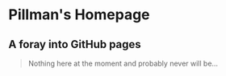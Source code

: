 # Pillman's Homepage

## A foray into GitHub pages

> Nothing here at the moment and probably never will be...


